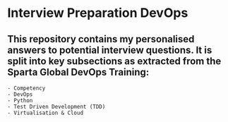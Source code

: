#  Interview Preparation DevOps

**This repository contains my personalised answers to potential interview questions. It is split into key subsections as extracted from the Sparta Global DevOps Training:**
- 
    - Competency
    - DevOps 
    - Python
    - Test Driven Development (TDD)
    - Virtualisation & Cloud
